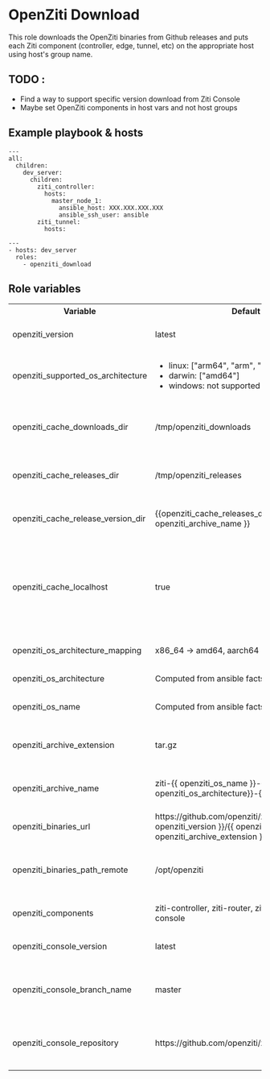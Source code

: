 # OpenZiti Download
This role downloads the OpenZiti binaries from Github releases and puts each Ziti component (controller, edge, tunnel, etc) on the appropriate host using host's group name.

## TODO :
- Find a way to support specific version download from Ziti Console
- Maybe set OpenZiti components in host vars and not host groups

## Example playbook & hosts
```
---
all:
  children:
    dev_server:
      children:
        ziti_controller:
          hosts:
            master_node_1:
              ansible_host: XXX.XXX.XXX.XXX
              ansible_ssh_user: ansible
        ziti_tunnel:
          hosts:
```

```
---
- hosts: dev_server
  roles:
    - openziti_download
```

## Role variables

 <table>
  <tr>
    <th>Variable</th>
    <th>Default value</th>
    <th>Description</th>
  </tr>
  <tr>
    <td>openziti_version</td>
    <td>latest</td>
    <td>OpenZiti binaries version </td>
  </tr>
  <tr>
    <td>openziti_supported_os_architecture</td>
    <td><ul>
        <li>linux: ["arm64", "arm", "amd64"]</li>
        <li>darwin: ["amd64"] </li>
        <li>windows: not supported </li>
    </td></ul>
    <td>Supported OS and OS architecture</td>
  </tr>
  <tr>
    <td>openziti_cache_downloads_dir</td>
    <td>/tmp/openziti_downloads</td>
    <td>Directory where to store OpenZiti Downloads on cache server</td>
  </tr>
  <tr>
    <td>openziti_cache_releases_dir</td>
    <td>/tmp/openziti_releases</td>
    <td>Directory where to store OpenZiti components</td>
  </tr>
  <tr>
    <td>openziti_cache_release_version_dir</td>
    <td>{{openziti_cache_releases_dir}}/{{ openziti_archive_name }}</td>
    <td>OpenZiti components directory on cache server</td>
  </tr>
  <tr>
    <td>openziti_cache_localhost</td>
    <td>true</td>
    <td>Whether to use localhost as Cache server</br>Is set to "false", must set a group 'cache_server' on hosts file</td>
  </tr>
  <tr>
    <td>openziti_os_architecture_mapping</td>
    <td>x86_64 -> amd64, aarch64 -> arm64, aarch -> arm</td>
    <td>OS Architecture mapping</td>
  </tr>
  <tr>
    <td>openziti_os_architecture</td>
    <td>Computed from ansible facts</td>
    <td>Host's os architecture</td>
  </tr>
  <tr>
    <td>openziti_os_name</td>
    <td>Computed from ansible facts</td>
    <td>Host's OS (Windows, Linux or Mac)</td>
  </tr>
  <tr>
    <td>openziti_archive_extension</td>
    <td>tar.gz</td>
    <td>OpenZiti compressed binaries file extension</td>
  </tr>
  <tr>
    <td>openziti_archive_name</td>
    <td>ziti-{{ openziti_os_name }}-{{ openziti_os_architecture}}-{{ openziti_version }}</td>
    <td>OpenZiti binaries compressed file name</td>
  </tr>
  <tr>
    <td>openziti_binaries_url</td>
    <td>https://github.com/openziti/ziti/releases/download/v{{ openziti_version }}/{{ openziti_archive_name }}.{{ openziti_archive_extension }}</td>
    <td>OpenZiti binaries download URL</td>
  </tr>
  <tr>
    <td>openziti_binaries_path_remote</td>
    <td>/opt/openziti</td>
    <td>Host's directory where to store OpenZiti components</td>
  </tr>
  <tr>
    <td>openziti_components</td>
    <td>ziti-controller, ziti-router, ziti-tunnel, ziti and ziti-console</td>
    <td>List of OpenZiti components</td>
  </tr>
  <tr>
    <td>openziti_console_version</td>
    <td>latest</td>
    <td>OpenZiti console version</td>
  </tr>
  <tr>
    <td>openziti_console_branch_name</td>
    <td>master</td>
    <td>Github branch used to clone OpenZiti console binaries</td>
  </tr>
  <tr>
    <td>openziti_console_repository</td>
    <td>https://github.com/openziti/ziti-console</td>
    <td>OpenZiti console github repository URL</td>
  </tr>
</table> 

